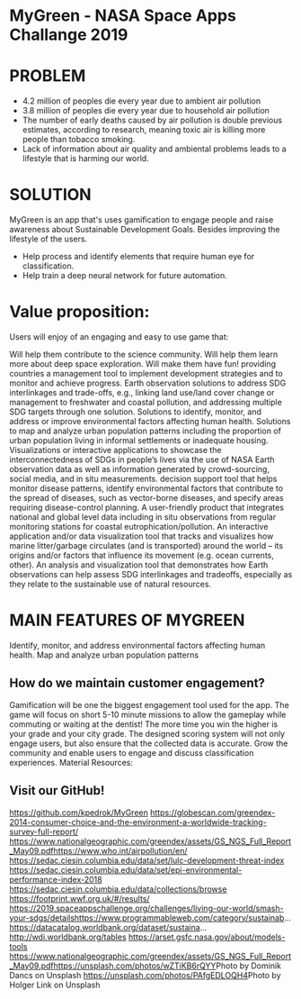 # MyGreen - NASA Space Apps Challange 2019

# PROBLEM
- 4.2 million of peoples die every year due to ambient air pollution
- 3.8 million of peoples die every year due to household air pollution
- The number of early deaths caused by air pollution is double previous estimates, according to research, meaning toxic air is killing more people than tobacco smoking.
- Lack of information about air quality and ambiental problems leads to a lifestyle that is harming our world.

# SOLUTION
MyGreen is an app that's uses gamification to engage people and raise awareness about Sustainable Development Goals. Besides improving the lifestyle of the users.

- Help process and identify elements that require human eye for classification.
- Help train a deep neural network for future automation.

# Value proposition:
Users will enjoy of an engaging and easy to use game that:

Will help them contribute to the science community.
Will help them learn more about deep space exploration.
Will make them have fun!
providing countries a management tool to implement development strategies and to monitor and achieve progress.
Earth observation solutions to address SDG interlinkages and trade-offs, e.g., linking land use/land cover change or management to freshwater and coastal pollution, and addressing multiple SDG targets through one solution.
Solutions to identify, monitor, and address or improve environmental factors affecting human health.
Solutions to map and analyze urban population patterns including the proportion of urban population living in informal settlements or inadequate housing.
Visualizations or interactive applications to showcase the interconnectedness of SDGs in people’s lives via the use of NASA Earth observation data as well as information generated by crowd-sourcing, social media, and in situ measurements.
decision support tool that helps monitor disease patterns, identify environmental factors that contribute to the spread of diseases, such as vector-borne diseases, and specify areas requiring disease-control planning.
A user-friendly product that integrates national and global level data including in situ observations from regular monitoring stations for coastal eutrophication/pollution.
An interactive application and/or data visualization tool that tracks and visualizes how marine litter/garbage circulates (and is transported) around the world – its origins and/or factors that influence its movement (e.g. ocean currents, other).
An analysis and visualization tool that demonstrates how Earth observations can help assess SDG interlinkages and tradeoffs, especially as they relate to the sustainable use of natural resources.

# MAIN FEATURES OF MYGREEN
Identify, monitor, and address environmental factors affecting human health.
Map and analyze urban population patterns

## How do we maintain customer engagement?
Gamification will be one the biggest engagement tool used for the app.
The game will focus on short 5-10 minute missions to allow the gameplay while commuting or waiting at the dentist!
The more time you win the higher is your grade and your city grade.
The designed scoring system will not only engage users, but also ensure that the collected data is accurate.
Grow the community and enable users to engage and discuss classification experiences.
Material Resources:

## Visit our GitHub!​

https://github.com/kpedrok/MyGreen
https://globescan.com/greendex-2014-consumer-choice-and-the-environment-a-worldwide-tracking-survey-full-report/​​
https://www.nationalgeographic.com/greendex/assets/GS_NGS_Full_Report_May09.pdf​​
https://www.who.int/airpollution/en/​
https://sedac.ciesin.columbia.edu/data/set/lulc-development-threat-index
https://sedac.ciesin.columbia.edu/data/set/epi-environmental-performance-index-2018
https://sedac.ciesin.columbia.edu/data/collections/browse​
https://footprint.wwf.org.uk/#/results/
https://2019.spaceappschallenge.org/challenges/living-our-world/smash-your-sdgs/details​
https://www.programmableweb.com/category/sustainab...
https://datacatalog.worldbank.org/dataset/sustaina...
http://wdi.worldbank.org/tables
https://arset.gsfc.nasa.gov/about/models-tools
https://www.nationalgeographic.com/greendex/assets/GS_NGS_Full_Report_May09.pdf​
https://unsplash.com/photos/wZTiKB6rQYY​ Photo by Dominik Dancs on Unsplash
https://unsplash.com/photos/PAfgEDLOQH4​ Photo by Holger Link on Unsplash